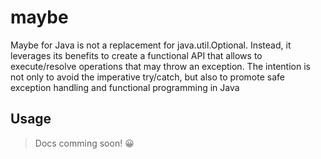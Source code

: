 # maybe

Maybe for Java is not a replacement for java.util.Optional. Instead, it leverages its benefits to create a functional API that allows to execute/resolve operations that may throw an exception. The intention is not only to avoid the imperative try/catch, but also to promote safe exception handling and functional programming in Java

## Usage

> Docs comming soon! 😀
